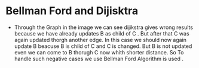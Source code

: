 # Bellman Ford and Dijisktra
- Through the Graph in the image we can see dijikstra gives wrong results because we have already updates B as child of C . But after that C was again updated thorgh 
  another edge. In this case we should now again update B beacuse B is child of C and C is changed. But B is not updated even we can come to B thorugh C now whith shorter 
  distance. So To handle such negative cases we use Bellman Ford Algorithm is used .
